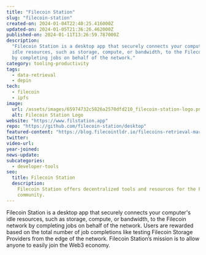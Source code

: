 ```yaml
---
title: "Filecoin Station"
slug: "filecoin-station"
created-on: 2024-01-04T22:40:25.416000Z
updated-on: 2024-01-05T21:36:26.462000Z
published-on: 2024-01-11T13:26:59.787000Z
description:
  "Filecoin Station is a desktop app that securely connects your computer's
  idle resources, such as storage, compute, or bandwidth, to the Filecoin network
  by completing jobs on behalf of the network."
category: tooling-productivity
tags:
  - data-retrieval
  - depin
tech:
  - filecoin
  - ipfs
image:
  url: /assets/images/65974732c5826a2570dfd210_filecoin-station-logo.png
  alt: Filecoin Station Logo
website: "https://www.filstation.app"
repo: "https://github.com/filecoin-station/desktop"
featured-content: "https://blog.filecointldr.io/filecoins-retrieval-markets-update-spotlight-on-project-saturn-9f233ed133ed"
twitter:
video-url:
year-joined:
news-update:
subcategories:
  - developer-tools
seo:
  title: Filecoin Station
  description:
    Filecoin Station offers decentralized tools and resources for the Filecoin
    community.
---
```


Filecoin Station is a desktop app that securely connects your computer's idle resources, such as storage, compute, or bandwidth, to the Filecoin network by completing jobs on behalf of the network. Users are rewarded based on the total number of job completions like testing Filecoin Storage Providers from the edge of the network. Filecoin Station’s mission is to allow anyone to easily join the Web3 economy.
